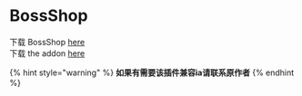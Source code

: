# BossShop

下载 BossShop [here](https://www.spigotmc.org/resources/bossshoppro-the-most-powerful-chest-gui-shop-menu-plugin.222/)  
下载 the addon [here](https://www.spigotmc.org/resources/itemsadder-bossshop-integration.72396/)

{% hint style="warning" %}
**如果有需要该插件兼容ia请联系原作者**
{% endhint %}

